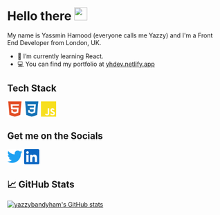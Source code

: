 # Hello there <img src="https://raw.githubusercontent.com/MartinHeinz/MartinHeinz/master/wave.gif" width="30px" height="30px" />
My name is Yassmin Hamood (everyone calls me Yazzy) and I'm a Front End Developer from London, UK.

- 🌱 I’m currently learning React.
- 💻 You can find my portfolio at [yhdev.netlify.app](https://yhdev.netlify.app/)


## Tech Stack
<p style="align: left;">
<img src="https://github.com/yazzybandyham/yazzybandyham/blob/e3b7040f30c2a567f5dbc4f145af081c8c5b82fa/html.svg" width="35px">
<img src="https://github.com/yazzybandyham/yazzybandyham/blob/54ee43f666463be43fed3318ab7308cc6123bc2d/download.svg" width="35px">
<img src="https://github.com/yazzybandyham/yazzybandyham/blob/54ee43f666463be43fed3318ab7308cc6123bc2d/js.svg" width="35px">
</p>

## Get me on the Socials
<p style="align: left;">
  <a href="https://twitter.com/yazzybandyham"> 
  <img src="https://github.com/yazzybandyham/yazzybandyham/blob/e6f889266fab77242bb286e8a18180265d921ecb/twitter.svg" width="35px"></a>
  <a href="https://www.linkedin.com/in/yassmin-hamood/"> <img src="https://github.com/yazzybandyham/yazzybandyham/blob/e6f889266fab77242bb286e8a18180265d921ecb/linkedin.svg" width="35px"></a>
</p>

## &#x1f4c8; GitHub Stats
[![yazzybandyham's GitHub stats](https://github-readme-stats.vercel.app/api?username=yazzybandyham&hide=stars,prs)](https://github.com/yazzybandyham/github-readme-stats)



